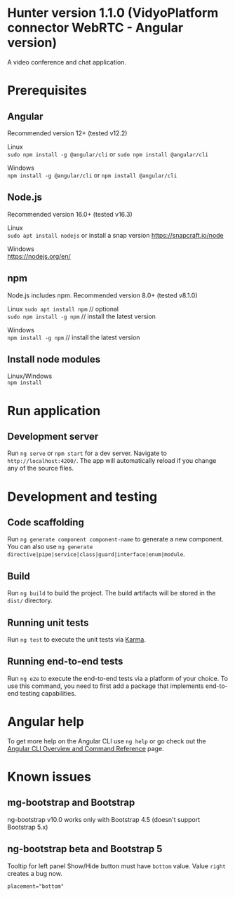 # Hunter version 1.1.0 (VidyoPlatform connector WebRTC - Angular version)

A video conference and chat application.

# Prerequisites

## Angular 

Recommended version 12+ (tested v12.2)

Linux<br>
`sudo npm install -g @angular/cli` or `sudo npm install @angular/cli`

Windows<br>
`npm install -g @angular/cli` or `npm install @angular/cli`

## Node.js

Recommended version 16.0+ (tested v16.3)

Linux<br>
`sudo apt install nodejs` or install a snap version https://snapcraft.io/node

Windows <br>
https://nodejs.org/en/

## npm

Node.js includes npm.
Recommended version 8.0+ (tested v8.1.0)

Linux
`sudo apt install npm` // optional      
`sudo npm install -g npm` // install the latest version

Windows<br>
`npm install -g npm` // install the latest version

## Install node modules

Linux/Windows<br>
`npm install`

# Run application

## Development server

Run `ng serve` or `npm start` for a dev server. Navigate to `http://localhost:4200/`. The app will automatically reload if you change any of the source files.

# Development and testing

## Code scaffolding

Run `ng generate component component-name` to generate a new component. You can also use `ng generate directive|pipe|service|class|guard|interface|enum|module`.

## Build

Run `ng build` to build the project. The build artifacts will be stored in the `dist/` directory.

## Running unit tests

Run `ng test` to execute the unit tests via [Karma](https://karma-runner.github.io).

## Running end-to-end tests

Run `ng e2e` to execute the end-to-end tests via a platform of your choice. To use this command, you need to first add a package that implements end-to-end testing capabilities.

# Angular help

To get more help on the Angular CLI use `ng help` or go check out the [Angular CLI Overview and Command Reference](https://angular.io/cli) page.

# Known issues

## mg-bootstrap and Bootstrap

ng-bootstrap v10.0 works only with Bootstrap 4.5 (doesn't support Bootstrap 5.x)

## ng-bootstrap beta and Bootstrap 5

Tooltip for left panel Show/Hide button must have `bottom` value. Value `right` creates a bug now.

`placement="bottom"`

